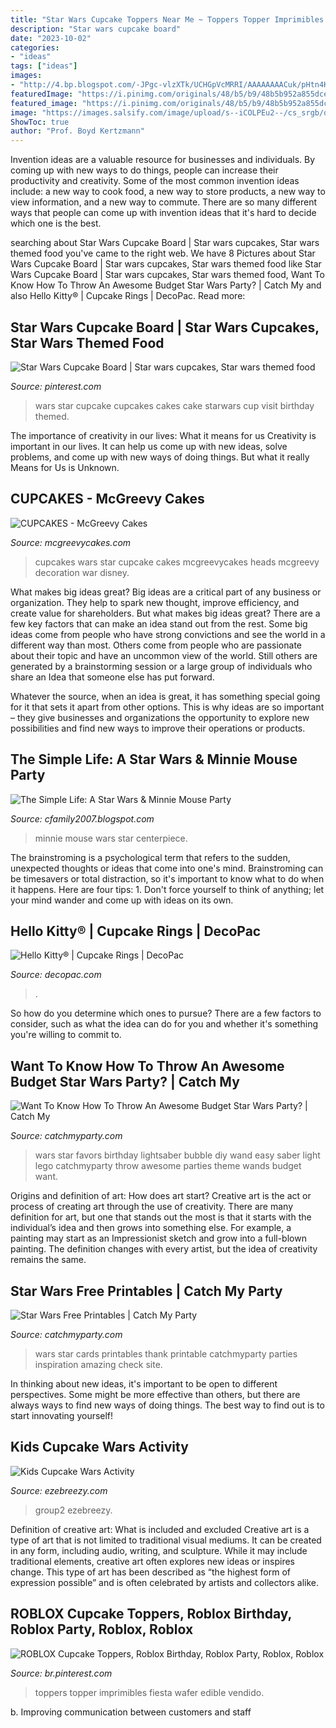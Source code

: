 ```yaml
---
title: "Star Wars Cupcake Toppers Near Me ~ Toppers Topper Imprimibles Fiesta Wafer Edible Vendido"
description: "Star wars cupcake board"
date: "2023-10-02"
categories:
- "ideas"
tags: ["ideas"]
images:
- "http://4.bp.blogspot.com/-JPgc-vlzXTk/UCHGpVcMRRI/AAAAAAAACuk/pHtn4K2nWno/s400/05-3.jpg"
featuredImage: "https://i.pinimg.com/originals/48/b5/b9/48b5b952a855dcee17f4e6afd07e67e2.jpg"
featured_image: "https://i.pinimg.com/originals/48/b5/b9/48b5b952a855dcee17f4e6afd07e67e2.jpg"
image: "https://images.salsify.com/image/upload/s--iCOLPEu2--/cs_srgb/qa1kanfqznmwsnnmgejr.jpg"
ShowToc: true
author: "Prof. Boyd Kertzmann"
---
```



Invention ideas are a valuable resource for businesses and individuals. By coming up with new ways to do things, people can increase their productivity and creativity. Some of the most common invention ideas include: a new way to cook food, a new way to store products, a new way to view information, and a new way to commute. There are so many different ways that people can come up with invention ideas that it's hard to decide which one is the best.

	

		
searching about Star Wars Cupcake Board | Star wars cupcakes, Star wars themed food you've came to the right web. We have 8 Pictures about Star Wars Cupcake Board | Star wars cupcakes, Star wars themed food like Star Wars Cupcake Board | Star wars cupcakes, Star wars themed food, Want To Know How To Throw An Awesome Budget Star Wars Party? | Catch My and also Hello Kitty® | Cupcake Rings | DecoPac. Read more:
		
    
## Star Wars Cupcake Board | Star Wars Cupcakes, Star Wars Themed Food

<img loading=lazy src="https://i.pinimg.com/originals/48/b5/b9/48b5b952a855dcee17f4e6afd07e67e2.jpg" onerror="this.onerror=null;this.src='https://tse2.mm.bing.net/th?id=OIP.iSs6rt1J-ldxjFUAQQ6NsAHaG3&amp;pid=15.1';" alt="Star Wars Cupcake Board | Star wars cupcakes, Star wars themed food">

_Source: pinterest.com_

>wars star cupcake cupcakes cakes cake starwars cup visit birthday themed. 

	

The importance of creativity in our lives: What it means for us
Creativity is important in our lives. It can help us come up with new ideas, solve problems, and come up with new ways of doing things. But what it really Means for Us is Unknown.

    
## CUPCAKES - McGreevy Cakes

<img loading=lazy src="https://mcgreevycakes.com/wp-content/gallery/cupcakes/star-wars-heads.jpg" onerror="this.onerror=null;this.src='https://tse4.mm.bing.net/th?id=OIP.92URQZq-7impqAIqBuCNCgHaG0&amp;pid=15.1';" alt="CUPCAKES - McGreevy Cakes">

_Source: mcgreevycakes.com_

>cupcakes wars star cupcake cakes mcgreevycakes heads mcgreevy decoration war disney. 

	

What makes big ideas great?
Big ideas are a critical part of any business or organization. They help to spark new thought, improve efficiency, and create value for shareholders. But what makes big ideas great? There are a few key factors that can make an idea stand out from the rest.
Some big ideas come from people who have strong convictions and see the world in a different way than most. Others come from people who are passionate about their topic and have an uncommon view of the world. Still others are generated by a brainstorming session or a large group of individuals who share an Idea that someone else has put forward.

Whatever the source, when an idea is great, it has something special going for it that sets it apart from other options. This is why ideas are so important – they give businesses and organizations the opportunity to explore new possibilities and find new ways to improve their operations or products.

    
## The Simple Life: A Star Wars &amp; Minnie Mouse Party

<img loading=lazy src="http://4.bp.blogspot.com/-JPgc-vlzXTk/UCHGpVcMRRI/AAAAAAAACuk/pHtn4K2nWno/s400/05-3.jpg" onerror="this.onerror=null;this.src='https://tse1.mm.bing.net/th?id=OIP.BkNrlJRR9AC4_SCfrIPItgAAAA&amp;pid=15.1';" alt="The Simple Life: A Star Wars &amp; Minnie Mouse Party">

_Source: cfamily2007.blogspot.com_

>minnie mouse wars star centerpiece. 

	

The brainstroming is a psychological term that refers to the sudden, unexpected thoughts or ideas that come into one's mind. Brainstroming can be timesavers or total distraction, so it's important to know what to do when it happens. Here are four tips: 1. Don't force yourself to think of anything; let your mind wander and come up with ideas on its own. 
    
## Hello Kitty® | Cupcake Rings | DecoPac

<img loading=lazy src="https://images.salsify.com/image/upload/s--iCOLPEu2--/cs_srgb/qa1kanfqznmwsnnmgejr.jpg" onerror="this.onerror=null;this.src='https://tse3.mm.bing.net/th?id=OIP.gmMgZl2YN0bABsPQ5mVC6gHaJv&amp;pid=15.1';" alt="Hello Kitty® | Cupcake Rings | DecoPac">

_Source: decopac.com_

>. 

	

So how do you determine which ones to pursue? There are a few factors to consider, such as what the idea can do for you and whether it's something you're willing to commit to.

    
## Want To Know How To Throw An Awesome Budget Star Wars Party? | Catch My

<img loading=lazy src="http://blog.catchmyparty.com/wp-content/uploads/2015/06/lightsaber-party-favors3.jpg" onerror="this.onerror=null;this.src='https://tse2.mm.bing.net/th?id=OIP.A94T-Fpu0uWXbqvqTcyawgHaLG&amp;pid=15.1';" alt="Want To Know How To Throw An Awesome Budget Star Wars Party? | Catch My">

_Source: catchmyparty.com_

>wars star favors birthday lightsaber bubble diy wand easy saber light lego catchmyparty throw awesome parties theme wands budget want. 

	

Origins and definition of art: How does art start?
Creative art is the act or process of creating art through the use of creativity. There are many definition for art, but one that stands out the most is that it starts with the individual’s idea and then grows into something else. For example, a painting may start as an Impressionist sketch and grow into a full-blown painting. The definition changes with every artist, but the idea of creativity remains the same.

    
## Star Wars Free Printables | Catch My Party

<img loading=lazy src="https://photos-cdn.catchmyparty.com/BL/2015/07/SWCMPtycard2-580x723.png" onerror="this.onerror=null;this.src='https://tse4.mm.bing.net/th?id=OIP.lrJ8bi2aGdqcUkYCvxYABQHaJO&amp;pid=15.1';" alt="Star Wars Free Printables | Catch My Party">

_Source: catchmyparty.com_

>wars star cards printables thank printable catchmyparty parties inspiration amazing check site. 

	

In thinking about new ideas, it's important to be open to different perspectives. Some might be more effective than others, but there are always ways to find new ways of doing things. The best way to find out is to start innovating yourself!

    
## Kids Cupcake Wars Activity

<img loading=lazy src="http://ezebreezy.com/wp-content/uploads/2015/10/ingredients-600x400.jpg" onerror="this.onerror=null;this.src='https://tse2.mm.bing.net/th?id=OIP.Ngmx6YmSbtT5r1SREeVE-gHaE8&amp;pid=15.1';" alt="Kids Cupcake Wars Activity">

_Source: ezebreezy.com_

>group2 ezebreezy. 

	

Definition of creative art: What is included and excluded
Creative art is a type of art that is not limited to traditional visual mediums. It can be created in any form, including audio, writing, and sculpture. While it may include traditional elements, creative art often explores new ideas or inspires change. This type of art has been described as “the highest form of expression possible” and is often celebrated by artists and collectors alike.

    
## ROBLOX Cupcake Toppers, Roblox Birthday, Roblox Party, Roblox, Roblox

<img loading=lazy src="https://i.pinimg.com/originals/a3/ec/39/a3ec39cb45f44243bf88f60527106d93.jpg" onerror="this.onerror=null;this.src='https://tse4.mm.bing.net/th?id=OIP.NluVDuua9FE1-eqvekc7LAHaJl&amp;pid=15.1';" alt="ROBLOX Cupcake Toppers, Roblox Birthday, Roblox Party, Roblox, Roblox">

_Source: br.pinterest.com_

>toppers topper imprimibles fiesta wafer edible vendido. 

	

b. Improving communication between customers and staff 

